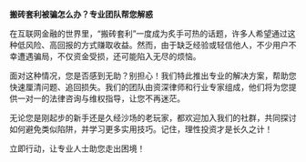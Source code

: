 **搬砖套利被骗怎么办？专业团队帮您解惑**

在互联网金融的世界里，“搬砖套利”一度成为炙手可热的话题，许多人希望通过这种低风险、高回报的方式赚取收益。然而，由于缺乏经验或轻信他人，不少用户不幸遭遇骗局，不仅资金受损，还可能陷入无尽的烦恼。

面对这种情况，您是否感到无助？别担心！我们特此推出专业的解决方案，帮助您快速厘清问题、追回损失。我们的团队由资深律师和行业专家组成，他们将为您提供一对一的法律咨询与维权指导，让您不再迷茫。

无论您是刚起步的新手还是久经沙场的老玩家，都欢迎加入我们的社群，共同探讨如何避免类似陷阱，并学习更多实用技巧。记住，理性投资才是长久之计！

立即行动，让专业人士助您走出困境！
